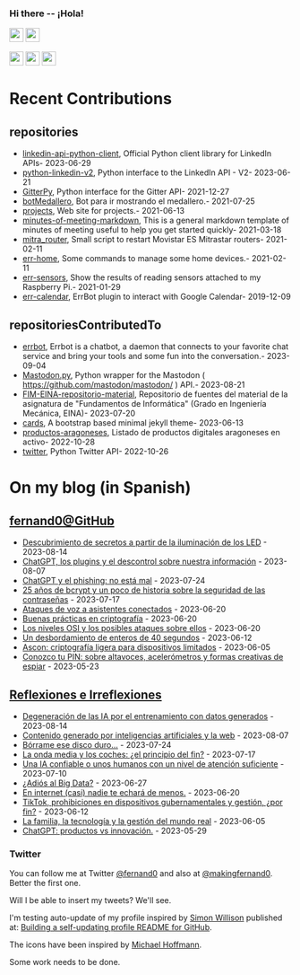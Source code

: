 ### Hi there -- ¡Hola!

<a href="mailto:ftricas@unizar.es" title="e-mail"><i class="svg-icon email"></i></a> 
<a href="https://www.linkedin.com/in/fernand0" title="My LinkedIn//Mi LinkedIn"><img src="https://img.shields.io/badge/linkedin-%230077B5.svg?&style=for-the-badge&logo=linkedin&logoColor=white" height=25></a> 
<a href="https://www.twitter.com/fernand0" title="My Twitter//Mi Twitter"><img src="https://img.shields.io/badge/twitter-%231DA1F2.svg?&style=for-the-badge&logo=twitter&logoColor=white" height=25></i></a> 
<link href="https://mastodon.social/@fernand0" rel="me" title="My Mastodon//Mi Mastodon"><img src="https://img.shields.io/static/v1?label=Mastodon&message=Social&color=blue" height=25></i></a> 
<a href="https://flickr.com/fernand0"><img src="https://img.shields.io/static/v1?label=Flickr&message=Images&color=blue" height=25></a>
<a href="https://dev.to/fernand0"><img src="https://img.shields.io/badge/DEV.TO-%230A0A0A.svg?&style=for-the-badge&logo=dev-dot-to&logoColor=white" height=25></a>

# Recent Contributions
<!-- recent_releases starts -->


## repositories
* [linkedin-api-python-client](https://github.com/fernand0/linkedin-api-python-client),  Official Python client library for LinkedIn APIs- 2023-06-29
* [python-linkedin-v2](https://github.com/fernand0/python-linkedin-v2),  Python interface to the LinkedIn API - V2- 2023-06-21
* [GitterPy](https://github.com/fernand0/GitterPy),  Python interface for the Gitter API- 2021-12-27
* [botMedallero](https://github.com/fernand0/botMedallero),  Bot para ir mostrando el medallero.- 2021-07-25
* [projects](https://github.com/fernand0/projects),  Web site for projects.- 2021-06-13
* [minutes-of-meeting-markdown](https://github.com/fernand0/minutes-of-meeting-markdown),  This is a general markdown template of minutes of meeting useful to help you get started quickly- 2021-03-18
* [mitra_router](https://github.com/fernand0/mitra_router),  Small script to restart Movistar ES Mitrastar routers- 2021-02-11
* [err-home](https://github.com/fernand0/err-home),  Some commands to manage some home devices.- 2021-02-11
* [err-sensors](https://github.com/fernand0/err-sensors),  Show the results of reading sensors attached to my Raspberry Pi.- 2021-01-29
* [err-calendar](https://github.com/fernand0/err-calendar),  ErrBot plugin to interact with Google Calendar- 2019-12-09

## repositoriesContributedTo
* [errbot](https://github.com/errbotio/errbot),  Errbot is a chatbot, a daemon that connects to your favorite chat service and bring your tools and some fun into the conversation.- 2023-09-04
* [Mastodon.py](https://github.com/halcy/Mastodon.py),  Python wrapper for the Mastodon ( https://github.com/mastodon/mastodon/ ) API.- 2023-08-21
* [FIM-EINA-repositorio-material](https://github.com/ricardojrdez/FIM-EINA-repositorio-material),  Repositorio de fuentes del material de la asignatura de "Fundamentos de Informática" (Grado en Ingeniería Mecánica, EINA)- 2023-07-20
* [cards](https://github.com/sharu725/cards),  A bootstrap based minimal jekyll theme- 2023-06-13
* [productos-aragoneses](https://github.com/planaspa/productos-aragoneses),  Listado de productos digitales aragoneses en activo- 2022-10-28
* [twitter](https://github.com/python-twitter-tools/twitter),  Python Twitter API- 2022-10-26
<!-- recent_releases ends -->

# On my blog (in Spanish)

<!-- blog starts -->


## [fernand0@GitHub](https://fernand0.github.io/)
* [Descubrimiento de secretos a partir de la iluminación de los LED](http://fernand0.github.io//leds-criptoanalisis/) - 2023-08-14
* [ChatGPT, los plugins y el descontrol sobre nuestra información](http://fernand0.github.io//chatGPT-plugins-exfiltracion/) - 2023-08-07
* [ChatGPT y el phishing: no está mal](http://fernand0.github.io//chatGPT-phishing/) - 2023-07-24
* [25 años de bcrypt y un poco de historia sobre la seguridad de las contraseñas](http://fernand0.github.io//hash-bcrypt/) - 2023-07-17
* [Ataques de voz a asistentes conectados](http://fernand0.github.io//descubriendo-lo-inaudible/) - 2023-06-20
* [Buenas prácticas en criptografía](http://fernand0.github.io//buenas-practicas-criptografia/) - 2023-06-20
* [Los niveles OSI y los posibles ataques sobre ellos](http://fernand0.github.io//el-modelo-OSI/) - 2023-06-20
* [Un desbordamiento de enteros de 40 segundos](http://fernand0.github.io//codigo-cohetes/) - 2023-06-12
* [Ascon: criptografía ligera para dispositivos limitados](http://fernand0.github.io//criptografia-dispotivos/) - 2023-06-05
* [Conozco tu PIN: sobre altavoces, acelerómetros y formas creativas de espiar](http://fernand0.github.io//espionaje-y-vibraciones/) - 2023-05-23

## [Reflexiones e Irreflexiones](http://fernand0.blogalia.com/)
* [Degeneraci&#243;n de las IA por el entrenamiento con datos generados](http://fernand0.blogalia.com//historias/78758) - 2023-08-14
* [Contenido generado por inteligencias artificiales y la web](http://fernand0.blogalia.com//historias/78757) - 2023-08-07
* [B&#243;rrame ese disco duro...](http://fernand0.blogalia.com//historias/78752) - 2023-07-24
* [La onda media y los coches: &#191;el principio del fin?](http://fernand0.blogalia.com//historias/78748) - 2023-07-17
* [Una IA confiable o unos humanos con un nivel de atenci&#243;n suficiente](http://fernand0.blogalia.com//historias/78744) - 2023-07-10
* [&#191;Adi&#243;s al Big Data?](http://fernand0.blogalia.com//historias/78736) - 2023-06-27
* [En internet (casi) nadie te echar&#225; de menos.](http://fernand0.blogalia.com//historias/78733) - 2023-06-20
* [TikTok, prohibiciones en dispositivos gubernamentales y gesti&#243;n, &#191;por fin?](http://fernand0.blogalia.com//historias/78728) - 2023-06-12
* [La familia, la tecnolog&#237;a y la gesti&#243;n del mundo real](http://fernand0.blogalia.com//historias/78724) - 2023-06-05
* [ChatGPT: productos vs innovaci&#243;n.](http://fernand0.blogalia.com//historias/78721) - 2023-05-29
<!-- blog ends -->

### Twitter 

You can follow me at Twitter [@fernand0](https://twitter.com/fernand0) and also at [@makingfernand0](https://twitter.com/fernand0). Better the first one.

Will I be able to insert my tweets? We'll see.

I'm testing auto-update of my profile inspired by [Simon Willison](https://simonwillison.net/) published at: [Building a self-updating profile README for GitHub](https://simonwillison.net/2020/Jul/10/self-updating-profile-readme/).

The icons have been inspired by [Michael Hoffmann](https://www.mokkapps.de/).

Some work needs to be done.

<!--
**fernand0/fernand0** is a ✨ _special_ ✨ repository because its `README.md` (this file) appears on your GitHub profile.

Here are some ideas to get you started:

- 🔭 I’m currently working on ...
- 🌱 I’m currently learning ...
- 👯 I’m looking to collaborate on ...
- 🤔 I’m looking for help with ...
- 💬 Ask me about ...
- 📫 How to reach me: ...
- 😄 Pronouns: ...
- ⚡ Fun fact: ...
-->
